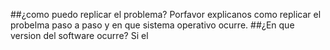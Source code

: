 ##¿como puedo replicar el problema?
Porfavor explicanos como replicar el probelma paso a paso y en que sistema operativo ocurre.
##¿En que version del software ocurre?
Si el
